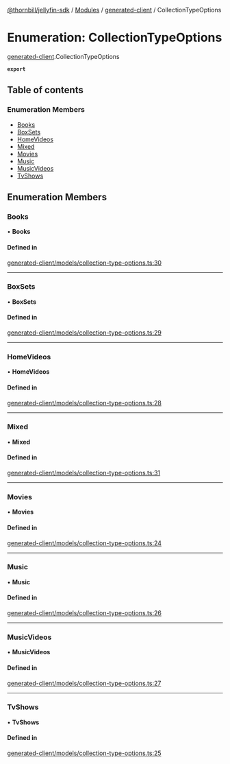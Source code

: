 [@thornbill/jellyfin-sdk](../README.md) / [Modules](../modules.md) / [generated-client](../modules/generated_client.md) / CollectionTypeOptions

# Enumeration: CollectionTypeOptions

[generated-client](../modules/generated_client.md).CollectionTypeOptions

**`export`**

## Table of contents

### Enumeration Members

- [Books](generated_client.CollectionTypeOptions.md#books)
- [BoxSets](generated_client.CollectionTypeOptions.md#boxsets)
- [HomeVideos](generated_client.CollectionTypeOptions.md#homevideos)
- [Mixed](generated_client.CollectionTypeOptions.md#mixed)
- [Movies](generated_client.CollectionTypeOptions.md#movies)
- [Music](generated_client.CollectionTypeOptions.md#music)
- [MusicVideos](generated_client.CollectionTypeOptions.md#musicvideos)
- [TvShows](generated_client.CollectionTypeOptions.md#tvshows)

## Enumeration Members

### Books

• **Books**

#### Defined in

[generated-client/models/collection-type-options.ts:30](https://github.com/thornbill/jellyfin-sdk-typescript/blob/03092f3/src/generated-client/models/collection-type-options.ts#L30)

___

### BoxSets

• **BoxSets**

#### Defined in

[generated-client/models/collection-type-options.ts:29](https://github.com/thornbill/jellyfin-sdk-typescript/blob/03092f3/src/generated-client/models/collection-type-options.ts#L29)

___

### HomeVideos

• **HomeVideos**

#### Defined in

[generated-client/models/collection-type-options.ts:28](https://github.com/thornbill/jellyfin-sdk-typescript/blob/03092f3/src/generated-client/models/collection-type-options.ts#L28)

___

### Mixed

• **Mixed**

#### Defined in

[generated-client/models/collection-type-options.ts:31](https://github.com/thornbill/jellyfin-sdk-typescript/blob/03092f3/src/generated-client/models/collection-type-options.ts#L31)

___

### Movies

• **Movies**

#### Defined in

[generated-client/models/collection-type-options.ts:24](https://github.com/thornbill/jellyfin-sdk-typescript/blob/03092f3/src/generated-client/models/collection-type-options.ts#L24)

___

### Music

• **Music**

#### Defined in

[generated-client/models/collection-type-options.ts:26](https://github.com/thornbill/jellyfin-sdk-typescript/blob/03092f3/src/generated-client/models/collection-type-options.ts#L26)

___

### MusicVideos

• **MusicVideos**

#### Defined in

[generated-client/models/collection-type-options.ts:27](https://github.com/thornbill/jellyfin-sdk-typescript/blob/03092f3/src/generated-client/models/collection-type-options.ts#L27)

___

### TvShows

• **TvShows**

#### Defined in

[generated-client/models/collection-type-options.ts:25](https://github.com/thornbill/jellyfin-sdk-typescript/blob/03092f3/src/generated-client/models/collection-type-options.ts#L25)
